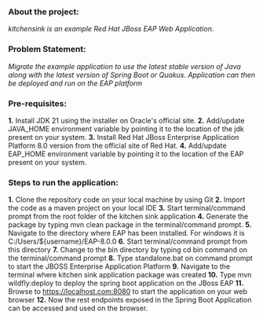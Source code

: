 ### About the project:

_kitchensink is an example Red Hat JBoss EAP Web Application._ 

### Problem Statement: 

_Migrate the example application to use the latest stable version of Java along with the latest version of Spring Boot or Quakus. Application can then be deployed and run on the EAP platform_

### Pre-requisites:  

**1.** Install JDK 21 using the installer on Oracle's official site.
**2.** Add/update JAVA_HOME environment variable by pointing it to the location of the jdk present on your system.
**3.** Install Red Hat JBoss Enterprise Application Platform 8.0 version from the official site of Red Hat.
**4.** Add/update EAP_HOME environment variable by pointing it to the location of the EAP present on your system.


### Steps to run the application:

**1.** Clone the repository code on your local machine by using Git
**2.** Import the code as a maven project on your local IDE
**3.** Start terminal/command prompt from the root folder of the kitchen sink application
**4.** Generate the package by typing mvn clean package in the terminal/command prompt.
**5.** Navigate to the directory where EAP has been installed. For windows it is C:/Users/${username}/EAP-8.0.0
**6.** Start terminal/command prompt from this directory
**7.** Change to the bin directory by typing cd bin command on the terminal/command prompt
**8.** Type standalone.bat on command prompt to start the JBOSS Enterprise Application Platform
**9.** Navigate to the terminal where kitchen sink application package was created
**10.** Type mvn wildfly:deploy to deploy the spring boot application on the JBoss EAP
**11.** Browse to https://localhost.com:8080 to start the application on your web browser
**12.** Now the rest endpoints exposed in the Spring Boot Application can be accessed and used on the browser.
